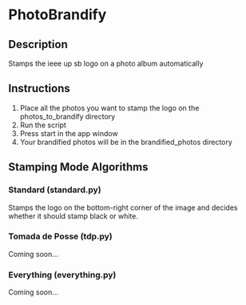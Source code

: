 # PhotoBrandify
## Description
Stamps the ieee up sb logo on a photo album automatically
## Instructions
1. Place all the photos you want to stamp the logo on the photos_to_brandify directory
1. Run the script
1. Press start in the app window
1. Your brandified photos will be in the brandified_photos directory
## Stamping Mode Algorithms
### Standard (standard.py)
Stamps the logo on the bottom-right corner of the image and decides whether it should stamp black or white.
### Tomada de Posse (tdp.py)
Coming soon... 
### Everything (everything.py)
Coming soon...